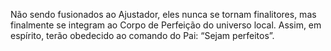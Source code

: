 ﻿Não sendo fusionados ao Ajustador, eles nunca se tornam finalitores, mas finalmente se integram ao Corpo de Perfeição do universo local. Assim, em espírito, terão obedecido ao comando do Pai: “Sejam perfeitos”.